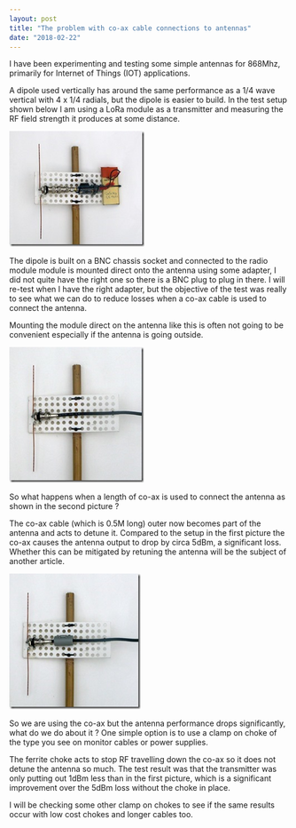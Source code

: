 ```yaml
---
layout: post
title: "The problem with co-ax cable connections to antennas"
date: "2018-02-22"
---
```


I have been experimenting and testing some simple antennas for 868Mhz, primarily for Internet of Things (IOT) applications.

A dipole used vertically has around the same performance as a 1/4 wave vertical with 4 x 1/4 radials, but the dipole is easier to build. In the test setup shown below I am using a LoRa module as a transmitter and measuring the RF field strength it produces at some distance.

![Dipole and Co-ax 1](/images/Dipole-and-Co-ax-1_thumb.jpg "Dipole and Co-ax 1")


The dipole is built on a BNC chassis socket and connected to the radio module module is mounted direct onto the antenna using some adapter, I did not quite have the right one so there is a BNC plug to plug in there. I will re-test when I have the right adapter, but the objective of the test was really to see what we can do to reduce losses when a co-ax cable is used to connect the antenna.

Mounting the module direct on the antenna like this is often not going to be convenient especially if the antenna is going outside.

![Dipole and Co-ax 2](/images/Dipole-and-Co-ax-2_thumb.jpg "Dipole and Co-ax 2")

So what happens when a length of co-ax is used to connect the antenna as shown in the second picture ?

The co-ax cable (which is 0.5M long) outer now becomes part of the antenna and acts to detune it. Compared to the setup in the first picture the co-ax causes the antenna output to drop by circa 5dBm, a significant loss. Whether this can be mitigated by retuning the antenna will be the subject of another article.

![](/images/Dipole-and-Co-ax-3_thumb.jpg)
  
So we are using the co-ax but the antenna performance drops significantly, what do we do about it ? One simple option is to use a clamp on choke of the type you see on monitor cables or power supplies.

The ferrite choke acts to stop RF travelling down the co-ax so it does not detune the antenna so much. The test result was that the transmitter was only putting out 1dBm less than in the first picture, which is a significant improvement over the 5dBm loss without the choke in place.

I will be checking some other clamp on chokes to see if the same results occur with low cost chokes and longer cables too.

